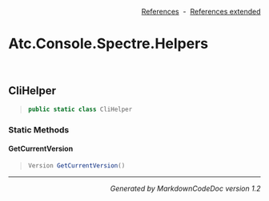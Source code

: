 <div style='text-align: right'>

[References](Index.md)&nbsp;&nbsp;-&nbsp;&nbsp;[References extended](IndexExtended.md)
</div>

# Atc.Console.Spectre.Helpers

<br />

## CliHelper

>```csharp
>public static class CliHelper
>```

### Static Methods

#### GetCurrentVersion
>```csharp
>Version GetCurrentVersion()
>```
<hr /><div style='text-align: right'><i>Generated by MarkdownCodeDoc version 1.2</i></div>

